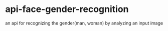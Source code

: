 # api-face-gender-recognition
an api for recognizing the gender(man, woman) by analyzing an input image
